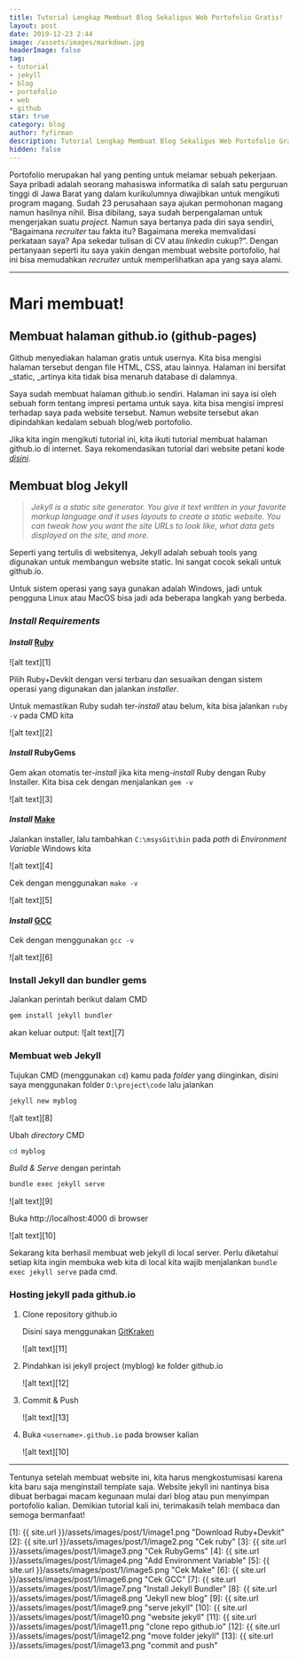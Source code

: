 ```yaml
---
title: Tutorial Lengkap Membuat Blog Sekaligus Web Portofolio Gratis!
layout: post
date: 2019-12-23 2:44
image: /assets/images/markdown.jpg
headerImage: false
tag:
- tutorial
- jekyll
- blog
- portofolio
- web
- github
star: true
category: blog
author: fyfirman
description: Tutorial Lengkap Membuat Blog Sekaligus Web Portofolio Gratis
hidden: false
---
```


Portofolio merupakan hal yang penting untuk melamar sebuah pekerjaan. Saya pribadi adalah seorang mahasiswa informatika di salah satu perguruan tinggi di Jawa Barat yang dalam kurikulumnya diwajibkan untuk mengikuti program magang. Sudah 23 perusahaan saya ajukan permohonan magang namun hasilnya nihil. Bisa dibilang, saya sudah berpengalaman untuk mengerjakan suatu _project._ Namun saya bertanya pada diri saya sendiri, “Bagaimana _recruiter_ tau fakta itu? Bagaimana mereka memvalidasi perkataan saya? Apa sekedar tulisan di CV atau  _linkedin_ cukup?”. Dengan pertanyaan seperti itu saya yakin dengan membuat website portofolio, hal ini bisa memudahkan _recruiter_ untuk memperlihatkan apa yang saya alami.

---

# Mari membuat!

## Membuat halaman github.io (github-pages)

Github menyediakan halaman gratis untuk usernya. Kita bisa mengisi halaman tersebut dengan file HTML, CSS, atau lainnya. Halaman ini bersifat _static, _artinya kita tidak bisa menaruh database di dalamnya.

Saya sudah membuat halaman github.io sendiri. Halaman ini saya isi oleh sebuah form tentang impresi pertama untuk saya. kita bisa mengisi impresi terhadap saya pada website tersebut. Namun website tersebut akan dipindahkan kedalam sebuah blog/web portofolio.

Jika kita ingin mengikuti tutorial ini, kita ikuti tutorial membuat halaman github.io di internet. Saya rekomendasikan tutorial dari website petani kode _[disini](https://www.petanikode.com/github-pages/)_.

## Membuat blog Jekyll

> _Jekyll is a static site generator. You give it text written in your favorite markup language and it uses layouts to create a static website. You can tweak how you want the site URLs to look like, what data gets displayed on the site, and more._

Seperti yang tertulis di websitenya, Jekyll adalah sebuah tools yang digunakan untuk membangun website static. Ini sangat cocok sekali untuk github.io.

Untuk sistem operasi yang saya gunakan adalah Windows, jadi untuk pengguna Linux atau MacOS bisa jadi ada beberapa langkah yang berbeda.

### _Install Requirements_

#### *Install* [Ruby](https://rubyinstaller.org/downloads/)

![alt text][1]

Pilih Ruby+Devkit dengan versi terbaru dan sesuaikan dengan sistem operasi yang digunakan dan jalankan *installer*.

Untuk memastikan Ruby sudah ter-*install* atau belum, kita bisa jalankan `ruby -v` pada CMD kita

![alt text][2]

#### *Install* RubyGems

Gem akan otomatis ter-*install* jika kita meng-*install* Ruby dengan Ruby Installer. Kita bisa cek dengan menjalankan `gem -v`

![alt text][3]

#### *Install* [Make](https://github.com/msysgit/msysgit/releases/download/Git-1.9.4-preview20140929/msysGit-netinstall-1.9.4-preview20140929.exe)

Jalankan installer, lalu tambahkan `C:\msysGit\bin` pada *path* di _Environment Variable_ Windows kita

![alt text][4]

Cek dengan menggunakan `make -v	`

![alt text][5]

#### *Install* [GCC](http://tdm-gcc.tdragon.net/download)

Cek dengan menggunakan `gcc -v`

![alt text][6]

### Install Jekyll dan bundler gems

Jalankan perintah berikut dalam CMD

```bash
gem install jekyll bundler
```

akan keluar output:
![alt text][7]

### Membuat web Jekyll

Tujukan CMD (menggunakan `cd`) kamu pada *folder* yang diinginkan, disini saya menggunakan folder `D:\project\code` lalu jalankan

```bash
jekyll new myblog
```

![alt text][8]

Ubah *directory* CMD

```bash
cd myblog
```

*Build & Serve* dengan perintah

```bash
bundle exec jekyll serve
```

![alt text][9]

Buka http://localhost:4000 di browser

![alt text][10]

Sekarang kita berhasil membuat web jekyll di local server. Perlu diketahui setiap kita ingin membuka web kita di local kita wajib menjalankan `bundle exec jekyll serve` pada cmd.

### Hosting jekyll pada github.io

1. Clone repository github.io

    Disini saya menggunakan [GitKraken](https://www.gitkraken.com/)

    ![alt text][11]

2. Pindahkan isi jekyll project (myblog) ke folder github.io

    ![alt text][12]

3. Commit & Push

    ![alt text][13]

4. Buka `<username>.github.io` pada browser kalian

    ![alt text][10]

---
Tentunya setelah membuat website ini, kita harus mengkostumisasi karena kita baru saja menginstall template saja. Website jekyll ini nantinya bisa dibuat berbagai macam kegunaan mulai dari blog atau pun menyimpan portofolio kalian. Demikian tutorial kali ini, terimakasih telah membaca dan semoga bermanfaat!

[1]: {{ site.url }}/assets/images/post/1/image1.png "Download Ruby+Devkit"
[2]: {{ site.url }}/assets/images/post/1/image2.png "Cek ruby"
[3]: {{ site.url }}/assets/images/post/1/image3.png "Cek RubyGems"
[4]: {{ site.url }}/assets/images/post/1/image4.png "Add Environment Variable"
[5]: {{ site.url }}/assets/images/post/1/image5.png "Cek Make"
[6]: {{ site.url }}/assets/images/post/1/image6.png "Cek GCC"
[7]: {{ site.url }}/assets/images/post/1/image7.png "Install Jekyll Bundler"
[8]: {{ site.url }}/assets/images/post/1/image8.png "Jekyll new blog"
[9]: {{ site.url }}/assets/images/post/1/image9.png "serve jekyll"
[10]: {{ site.url }}/assets/images/post/1/image10.png "website jekyll"
[11]: {{ site.url }}/assets/images/post/1/image11.png "clone repo github.io"
[12]: {{ site.url }}/assets/images/post/1/image12.png "move folder jekyll"
[13]: {{ site.url }}/assets/images/post/1/image13.png "commit and push"